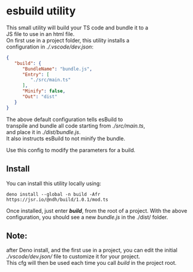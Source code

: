 # esbuild utility
This small utility will build your TS code and bundle it to a    
JS file to use in an html file.    
On first use in a project folder, this utility installs a    
configuration in _./.vscode/dev.json_: 
```json
{
   "build": {
      "BundleName": "bundle.js",
      "Entry": [
         "./src/main.ts"
      ],
      "Minify": false,
      "Out": "dist"
   }
}
```
The above default configuration tells esBuild to    
transpile and bundle all code starting from _./src/main.ts_,    
and place it in _./dist/bundle.js_.    
It also instructs esBuild to not minify the bundle.

Use this config to modify the parameters for a build.    
  
## Install
You can install this utility locally using: 
```
deno install --global -n build -Afr https://jsr.io/@ndh/build/1.0.1/mod.ts
```
Once installed, just enter **_build_**, from the root of a project.
With the above configuration, you should see a new _bundle.js_ in the ./dist/ folder. 

## Note: 
after Deno install, and the first use in a project, you can edit the initial _./vscode/dev.json/_ file to customize it for your project.    
This cfg will then be used each time you call _build_ in the project root.
